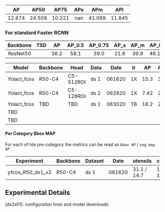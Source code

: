|   AP   |  AP50  |  AP75  |  APs  |  APm   |  APl   |
| :----: | :----: | :----: | :---: | :----: | :----: |
| 12.674 | 24.509 | 10.221 |  nan  | 41.089 | 11.845 |



### For standard Faster RCNN

| Backbone |  TSD  |  AP   | AP_0.5 | AP_0.75 | AP_s  | AP_m  | AP_l  | Download |
| :------: | :---: | :---: | :----: | :-----: | :---: | :---: | :---: | :------: |
| ResNet50 |       | 36.2  |  58.1  |  39.0   | 21.8  | 39.9  | 46.1  |          |


| Model       | Backbone | Head      | Data | Date   | lr  | AP   | AP50 | AP75 | APs | APm  | APl  | Details          |
| ----------- | -------- | --------- | ---- | ------ | --- | ---- | ---- | ---- | --- | ---- | ---- | ---------------- |
| Yolact_fcos | R50-C4   | C5-512ROI | ds 1 | 061620 | 1X  | 15.3 | 34.1 | 9.16 | nan | 25.7 | 14.5 | TBD              |
| Yolact_fcos | R50-C4   | C5-128ROI | ds 2 | 062820 | 1X  | 7.42 | 21.5 | 1.61 | nan | 31.5 | 7.56 | TBD              |
| Yolact_fcos | TBD      | TBD       | ds 1 | 063020 | TB  | 18.2 | 24.5 | 10.2 | nan | 18.0 | 20.1 | yfcos_R50_ds1_x2 |
| TBD         |          |           |      |        |     |      |      |      |     |      |      |                  |
| TBD         |          |           |      |        |     |      |      |      |     |      |      |                  |


#### Per Category Bbox MAP 

For each of hte pre-category the metrics can be read as `bbox AP` / `seg map AP`

| Experiment       | Backbone | Dataset | Date   | utensils    | coffeeCup   | clearCup    |
| ---------------- | -------- | ------- | ------ | ----------- | ----------- | ----------- |
| yfcos_R50_ds1_x2 | R50-C4   | ds 1    | 061620 | 31.1 / 14.7 | 1.98 / 19.3 | 4.95 / 20.6 |



## Experimental Details

[ds2x01]: configuraiton lines and model downloads